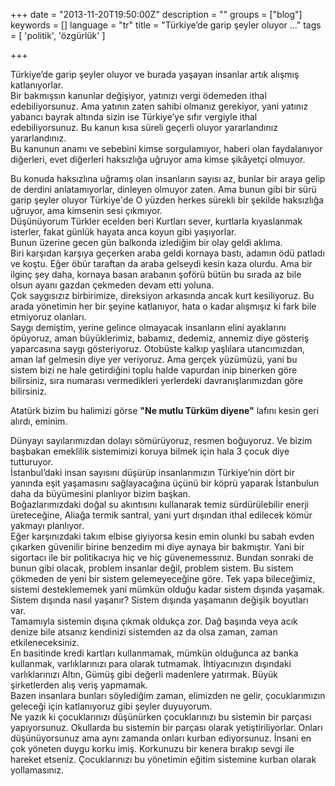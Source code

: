 +++
date = "2013-11-20T19:50:00Z"
description = ""
groups = ["blog"]
keywords = []
language = "tr"
title = "﻿Türkiye’de garip şeyler oluyor …"
tags = [ 'politik', 'özgürlük' ]

+++

Türkiye’de garip şeyler oluyor ve burada yaşayan insanlar artık alışmış katlanıyorlar.  
Bir bakmışsın kanunlar değişiyor, yatınızı vergi ödemeden ithal edebiliyorsunuz. Ama yatının zaten sahibi olmanız gerekiyor, yani yatınız yabancı bayrak altında sizin ise Türkiye’ye sıfır vergiyle ithal edebiliyorsunuz. Bu kanun kısa süreli geçerli oluyor yararlandınız yararlandınız.  
Bu kanunun anamı ve sebebini kimse sorgulamıyor, haberi olan faydalanıyor diğerleri, evet diğerleri haksızlığa uğruyor ama kimse şikâyetçi olmuyor.  


Bu konuda haksızlına uğramış olan insanların sayısı az, bunlar bir araya gelip de derdini anlatamıyorlar, dinleyen olmuyor zaten. Ama bunun gibi bir sürü garip şeyler oluyor Türkiye'de O yüzden herkes sürekli bir şekilde haksızlığa uğruyor, ama kimsenin sesi çıkmıyor.  
Düşünüyorum Türkler ecelden beri Kurtları sever, kurtlarla kıyaslanmak isterler, fakat günlük hayata anca koyun gibi yaşıyorlar.  
Bunun üzerine gecen gün balkonda izlediğim bir olay geldi aklıma.  
Biri karşıdan karşıya geçerken araba geldi kornaya bastı, adamın ödü patladı ve koştu. Eğer öbür taraftan da araba gelseydi kesin kaza olurdu. Ama bir ilginç şey daha, kornaya basan arabanın şoförü bütün bu sırada az bile olsun ayanı gazdan çekmeden devam etti yoluna.  
Çok saygısızız birbirimize, direksiyon arkasında ancak kurt kesiliyoruz. Bu arada yönetimin her bir şeyine katlanıyor, hata o kadar alışmışız ki fark bile etmiyoruz olanları.  
Saygı demiştim, yerine gelince olmayacak insanların elini ayaklarını öpüyoruz, aman büyüklerimiz, babamız, dedemiz, annemiz diye gösteriş yaparcasına saygı gösteriyoruz. Otobüste kalkıp yaşlılara utancımızdan, aman laf gelmesin diye yer veriyoruz. Ama gerçek yüzümüzü, yani bu sistem bizi ne hale getirdiğini toplu halde vapurdan inip binerken göre bilirsiniz, sıra numarası vermedikleri yerlerdeki davranışlarımızdan göre bilirsiniz.  

Atatürk bizim bu halimizi görse __"Ne mutlu Türküm diyene"__ lafını kesin geri alırdı, eminim.

Dünyayı sayılarımızdan dolayı sömürüyoruz, resmen boğuyoruz. Ve bizim başbakan emeklilik sistemimizi koruya bilmek için hala 3 çocuk diye tutturuyor.  
İstanbul’daki insan sayısını düşürüp insanlarımızın Türkiye’nin dört bir yanında eşit yaşamasını sağlayacağına üçünü bir köprü yaparak İstanbulun daha da büyümesini planlıyor bizim başkan.  
Boğazlarımızdaki doğal su akıntısını kullanarak temiz sürdürülebilir enerji üreteceğine, Aliağa termik santral, yani yurt dışından ithal edilecek kömür yakmayı planlıyor.  
Eğer karşınızdaki takım elbise giyiyorsa kesin emin olunki bu sabah evden çıkarken güvenilir birine benzedim mi diye aynaya bir bakmıştır. Yani bir sigortacı ile bir politikacıya hiç ve hiç güvenemessınız. Bundan sonraki de bunun gibi olacak, problem insanlar değil, problem sistem. Bu sistem çökmeden de yeni bir sistem gelemeyeceğine göre. Tek yapa bileceğimiz, sistemi desteklememek yani mümkün olduğu kadar sistem dışında yaşamak.  
Sistem dışında nasıl yaşanır? 
Sistem dışında yaşamanın değişik boyutları var.  
Tamamıyla sistemin dışına çıkmak oldukça zor. Dağ başında veya acık denize bile atsanız kendinizi sistemden az da olsa zaman, zaman etkileneceksiniz.  
En basitinde kredi kartları kullanmamak, mümkün olduğunca az banka kullanmak, varlıklarınızı para olarak tutmamak. İhtiyacınızın dışındaki varlıklarınızı Altın, Gümüş gibi değerli madenlere yatırmak. Büyük şirketlerden alış veriş yapmamak.  
Bazen insanlara bunları söylediğim zaman, elimizden ne gelir, çocuklarımızın geleceği için katlanıyoruz gibi şeyler duyuyorum.  
Ne yazık ki çocuklarınızı düşünürken çocuklarınızı bu sistemin bir parçası yapıyorsunuz. Okullarda bu sistemin bir parçası olarak yetiştiriliyorlar. Onları düşünüyorsunuz ama aynı zamanda onları kurban ediyorsunuz. İnsani en çok yöneten duygu korku imiş. Korkunuzu bir kenera bırakıp sevgi ile hareket etseniz. Çocuklarınızı bu yönetimin eğitim sistemine kurban olarak yollamasınız.  
 
